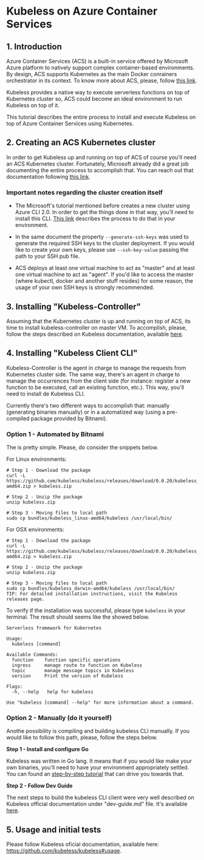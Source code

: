 # Kubeless on Azure Container Services

## 1. Introduction

Azure Container Services (ACS) is a built-in service offered by Microsoft Azure platform to natively support complex container-based environments. By design, ACS supports Kubernetes as the main Docker conrainers orchestrator in its context. To know more about ACS, please, follow [this link](https://docs.microsoft.com/en-us/azure/container-service/kubernetes/container-service-intro-kubernetes).

Kubeless provides a native way to execute serverless functions on top of Kubernetes cluster so, ACS could become an ideal environment to run Kubeless on top of it.

This tutorial describes the entire process to install and execute Kubeless on top of Azure Container Services using Kubernetes.

## 2. Creating an ACS Kubernetes cluster

In order to get Kubeless up and running on top of ACS of course you'll need an ACS Kubernetes cluster. Fortunately, Microsoft already did a great job documenting the entire process to accomplish that. You can reach out that documentation following [this link](https://docs.microsoft.com/en-us/azure/container-service/kubernetes/container-service-tutorial-kubernetes-deploy-cluster).

### Important notes regarding the cluster creation itself

* The Microsoft's tutorial mentioned before creates a new cluster using Azure CLI 2.0. In order to get the things done in that way, you'll need to install this CLI. [This link](https://docs.microsoft.com/en-us/cli/azure/install-azure-cli?view=azure-cli-latest) describes the process to do that in your environment.

* In the same document the property `--generate-ssh-keys` was used to generate the required SSH keys to the cluster deployment. If you would like to create your own keys, please use `--ssh-key-value` passing the path to your SSH pub file.

* ACS deploys at least one virtual machine to act as "master" and at least one virtual machine to act as "agent". If you'd like to access the master (where kubectl, docker and another stuff resides) for some reason, the usage of your own SSH keys is strongly recommended.

## 3. Installing "Kubeless-Controller"

Assuming that the Kubernetes cluster is up and running on top of ACS, its time to install kubeless-controller on master VM. To accomplish, please, follow the steps described on Kubeless documentation, available [here](https://github.com/kubeless/kubeless#installation).

## 4. Installing "Kubeless Client CLI"

Kubeless-Controller is the agent in charge to manage the requests from Kubernetes cluster side. The same way, there's an agent in charge to manage the occurrences from the client side (for instance: register a new function to be executed, call an existing function, etc.). This way, you'll need to install de Kubeless CLI.

Currently there's two different ways to accomplish that: manually (generating binaries manually) or in a automatized way (using a pre-compiled package provided by Bitnami).

### Option 1 - Automated by Bitnami

The is pretty simple. Please, do consider the snippets below.

For Linux environments:

``` 
# Step 1 - Download the package
curl -L https://github.com/kubeless/kubeless/releases/download/0.0.20/kubeless_linux-amd64.zip > kubeless.zip

# Step 2 - Unzip the package
unzip kubeless.zip

# Step 3 - Moving files to local path
sudo cp bundles/kubeless_linux-amd64/kubeless /usr/local/bin/
``` 

For OSX environments:

```
# Step 1 - Download the package
curl -L https://github.com/kubeless/kubeless/releases/download/0.0.20/kubeless_darwin-amd64.zip > kubeless.zip

# Step 2 - Unzip the package
unzip kubeless.zip

# Step 3 - Moving files to local path
sudo cp bundles/kubeless_darwin-amd64/kubeless /usr/local/bin/
TIP: For detailed installation instructions, visit the Kubeless releases page.
```

To verify if the installation was successful, please type `kubeless` in your terminal. The result should seems like the showed below.

```
Serverless framework for Kubernetes

Usage:
  kubeless [command]

Available Commands:
  function    function specific operations
  ingress     manage route to function on Kubeless
  topic       manage message topics in Kubeless
  version     Print the version of Kubeless

Flags:
  -h, --help   help for kubeless

Use "kubeless [command] --help" for more information about a command.
```
### Option 2 - Manually (do it yourself)

Anothe possibility is compiling and building kubeless CLI manually. If you would like to follow this path, please, follow the steps below.

**Step 1 - Install and configure Go**

Kubeless was written in Go lang. It means that if you would like make your own binaries, you'll need to have your environment appropriately settled. You can found an [step-by-step tutorial](https://golang.org/doc/install) that can drive you towards that. 

**Step 2 - Follow Dev Guide**

The next steps to build the kubeless CLI client were very well described on Kubeless official documentation under "dev-guide.md" file. It's available [here](https://github.com/kubeless/kubeless/blob/master/docs/dev-guide.md).

## 5. Usage and initial tests

Please follow Kubeless oficial documentation, available here: https://github.com/kubeless/kubeless#usage.